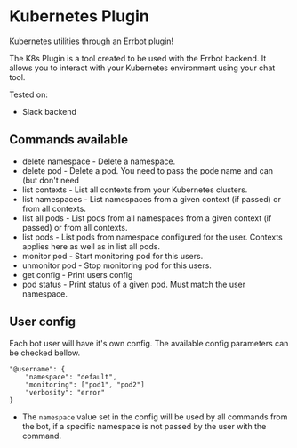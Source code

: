 # Kubernetes Plugin
Kubernetes utilities through an Errbot plugin!

The K8s Plugin is a tool created to be used with the Errbot backend. It allows
you to interact with your Kubernetes environment using your chat tool.

Tested on:
* Slack backend


## Commands available
* delete namespace - Delete a namespace.
* delete pod - Delete a pod. You need to pass the pode name and can (but don't need
* list contexts - List all contexts from your Kubernetes clusters.
* list namespaces - List namespaces from a given context (if passed) or from all contexts.
* list all pods - List pods from all namespaces from a given context (if passed) or from all contexts.
* list pods - List pods from namespace configured for the user. Contexts applies here as well as in list all pods.
* monitor pod - Start monitoring pod for this users.
* unmonitor pod - Stop monitoring pod for this users.
* get config - Print users config
* pod status - Print status of a given pod. Must match the user namespace.

## User config

Each bot user will have it's own config. The available config parameters can be
checked bellow.

```
"@username": {
    "namespace": "default",
    "monitoring": ["pod1", "pod2"]
    "verbosity": "error"
}
```

* The `namespace` value set in the config will be used by all commands from the
 bot, if a specific namespace is not passed by the user with the command.
